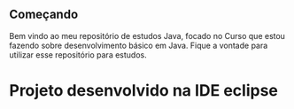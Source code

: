 ## Começando

Bem vindo ao meu repositório de estudos Java, focado no Curso que estou fazendo sobre desenvolvimento básico em Java. Fique a vontade para utilizar esse repositório para estudos.

# Projeto desenvolvido na IDE eclipse
